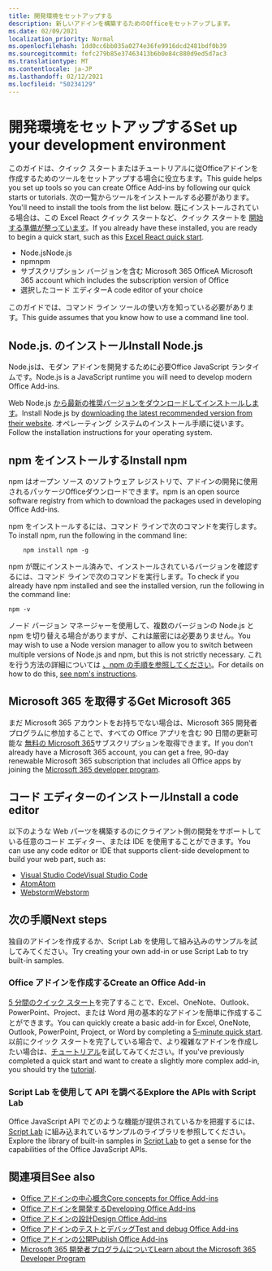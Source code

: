 ```yaml
---
title: 開発環境をセットアップする
description: 新しいアドインを構築するためのOfficeをセットアップします。
ms.date: 02/09/2021
localization_priority: Normal
ms.openlocfilehash: 1dd0cc6bb035a0274e36fe9916dcd2481bdf0b39
ms.sourcegitcommit: fefc279b85e37463413b6b0e84c880d9ed5d7ac3
ms.translationtype: MT
ms.contentlocale: ja-JP
ms.lasthandoff: 02/12/2021
ms.locfileid: "50234129"
---
```

# <a name="set-up-your-development-environment"></a><span data-ttu-id="d29eb-103">開発環境をセットアップする</span><span class="sxs-lookup"><span data-stu-id="d29eb-103">Set up your development environment</span></span>

<span data-ttu-id="d29eb-104">このガイドは、クイック スタートまたはチュートリアルに従Officeアドインを作成するためのツールをセットアップする場合に役立ちます。</span><span class="sxs-lookup"><span data-stu-id="d29eb-104">This guide helps you set up tools so you can create Office Add-ins by following our quick starts or tutorials.</span></span> <span data-ttu-id="d29eb-105">次の一覧からツールをインストールする必要があります。</span><span class="sxs-lookup"><span data-stu-id="d29eb-105">You'll need to install the tools from the list below.</span></span> <span data-ttu-id="d29eb-106">既にインストールされている場合は、この Excel React クイック スタートなど、クイック スタートを [開始する準備が整っています](../quickstarts/excel-quickstart-react.md)。</span><span class="sxs-lookup"><span data-stu-id="d29eb-106">If you already have these installed, you are ready to begin a quick start, such as this [Excel React quick start](../quickstarts/excel-quickstart-react.md).</span></span>

- <span data-ttu-id="d29eb-107">Node.js</span><span class="sxs-lookup"><span data-stu-id="d29eb-107">Node.js</span></span>
- <span data-ttu-id="d29eb-108">npm</span><span class="sxs-lookup"><span data-stu-id="d29eb-108">npm</span></span>
- <span data-ttu-id="d29eb-109">サブスクリプション バージョンを含む Microsoft 365 Office</span><span class="sxs-lookup"><span data-stu-id="d29eb-109">A Microsoft 365 account which includes the subscription version of Office</span></span>
- <span data-ttu-id="d29eb-110">選択したコード エディター</span><span class="sxs-lookup"><span data-stu-id="d29eb-110">A code editor of your choice</span></span>

<span data-ttu-id="d29eb-111">このガイドでは、コマンド ライン ツールの使い方を知っている必要があります。</span><span class="sxs-lookup"><span data-stu-id="d29eb-111">This guide assumes that you know how to use a command line tool.</span></span> 

## <a name="install-nodejs"></a><span data-ttu-id="d29eb-112">Node.js. のインストール</span><span class="sxs-lookup"><span data-stu-id="d29eb-112">Install Node.js</span></span>

<span data-ttu-id="d29eb-113">Node.jsは、モダン アドインを開発するために必要Office JavaScript ランタイムです。</span><span class="sxs-lookup"><span data-stu-id="d29eb-113">Node.js is a JavaScript runtime you will need to develop modern Office Add-ins.</span></span>

<span data-ttu-id="d29eb-114">Web Node.js [から最新の推奨バージョンをダウンロードしてインストールします](https://nodejs.org)。</span><span class="sxs-lookup"><span data-stu-id="d29eb-114">Install Node.js by [downloading the latest recommended version from their website](https://nodejs.org).</span></span> <span data-ttu-id="d29eb-115">オペレーティング システムのインストール手順に従います。</span><span class="sxs-lookup"><span data-stu-id="d29eb-115">Follow the installation instructions for your operating system.</span></span>

## <a name="install-npm"></a><span data-ttu-id="d29eb-116">npm をインストールする</span><span class="sxs-lookup"><span data-stu-id="d29eb-116">Install npm</span></span>

<span data-ttu-id="d29eb-117">npm はオープン ソース のソフトウェア レジストリで、アドインの開発に使用されるパッケージOfficeダウンロードできます。</span><span class="sxs-lookup"><span data-stu-id="d29eb-117">npm is an open source software registry from which to download the packages used in developing Office Add-ins.</span></span>

<span data-ttu-id="d29eb-118">npm をインストールするには、コマンド ラインで次のコマンドを実行します。</span><span class="sxs-lookup"><span data-stu-id="d29eb-118">To install npm, run the following in the command line:</span></span>

```command&nbsp;line
    npm install npm -g
```

<span data-ttu-id="d29eb-119">npm が既にインストール済みで、インストールされているバージョンを確認するには、コマンド ラインで次のコマンドを実行します。</span><span class="sxs-lookup"><span data-stu-id="d29eb-119">To check if you already have npm installed and see the installed version, run the following in the command line:</span></span>

```command&nbsp;line
npm -v
```

<span data-ttu-id="d29eb-120">ノード バージョン マネージャーを使用して、複数のバージョンの Node.js と npm を切り替える場合がありますが、これは厳密には必要ありません。</span><span class="sxs-lookup"><span data-stu-id="d29eb-120">You may wish to use a Node version manager to allow you to switch between multiple versions of Node.js and npm, but this is not strictly necessary.</span></span> <span data-ttu-id="d29eb-121">これを行う方法の詳細については [、npm の手順を参照してください](https://docs.npmjs.com/downloading-and-installing-node-js-and-npm)。</span><span class="sxs-lookup"><span data-stu-id="d29eb-121">For details on how to do this, [see npm's instructions](https://docs.npmjs.com/downloading-and-installing-node-js-and-npm).</span></span>

## <a name="get-microsoft-365"></a><span data-ttu-id="d29eb-122">Microsoft 365 を取得する</span><span class="sxs-lookup"><span data-stu-id="d29eb-122">Get Microsoft 365</span></span>

<span data-ttu-id="d29eb-123">まだ Microsoft 365 アカウントをお持ちでない場合は、Microsoft 365 開発者プログラムに参加することで、すべての Office アプリを含む 90 日間の更新可能な [無料の Microsoft 365](https://developer.microsoft.com/office/dev-program)サブスクリプションを取得できます。</span><span class="sxs-lookup"><span data-stu-id="d29eb-123">If you don't already have a Microsoft 365 account, you can get a free, 90-day renewable Microsoft 365 subscription that includes all Office apps by joining the [Microsoft 365 developer program](https://developer.microsoft.com/office/dev-program).</span></span>

## <a name="install-a-code-editor"></a><span data-ttu-id="d29eb-124">コード エディターのインストール</span><span class="sxs-lookup"><span data-stu-id="d29eb-124">Install a code editor</span></span>

<span data-ttu-id="d29eb-125">以下のような Web パーツを構築するのにクライアント側の開発をサポートしている任意のコード エディター、または IDE を使用することができます。</span><span class="sxs-lookup"><span data-stu-id="d29eb-125">You can use any code editor or IDE that supports client-side development to build your web part, such as:</span></span>

- [<span data-ttu-id="d29eb-126">Visual Studio Code</span><span class="sxs-lookup"><span data-stu-id="d29eb-126">Visual Studio Code</span></span>](https://code.visualstudio.com/)
- [<span data-ttu-id="d29eb-127">Atom</span><span class="sxs-lookup"><span data-stu-id="d29eb-127">Atom</span></span>](https://atom.io)
- [<span data-ttu-id="d29eb-128">Webstorm</span><span class="sxs-lookup"><span data-stu-id="d29eb-128">Webstorm</span></span>](https://www.jetbrains.com/webstorm)

## <a name="next-steps"></a><span data-ttu-id="d29eb-129">次の手順</span><span class="sxs-lookup"><span data-stu-id="d29eb-129">Next steps</span></span>

<span data-ttu-id="d29eb-130">独自のアドインを作成するか、Script Lab を使用して組み込みのサンプルを試してみてください。</span><span class="sxs-lookup"><span data-stu-id="d29eb-130">Try creating your own add-in or use Script Lab to try built-in samples.</span></span>

### <a name="create-an-office-add-in"></a><span data-ttu-id="d29eb-131">Office アドインを作成する</span><span class="sxs-lookup"><span data-stu-id="d29eb-131">Create an Office Add-in</span></span>

<span data-ttu-id="d29eb-132">[5 分間のクイック スタート](../index.yml)を完了することで、Excel、OneNote、Outlook、PowerPoint、Project、または Word 用の基本的なアドインを簡単に作成することができます。</span><span class="sxs-lookup"><span data-stu-id="d29eb-132">You can quickly create a basic add-in for Excel, OneNote, Outlook, PowerPoint, Project, or Word by completing a [5-minute quick start](../index.yml).</span></span> <span data-ttu-id="d29eb-133">以前にクイック スタートを完了している場合で、より複雑なアドインを作成したい場合は、[チュートリアル](../index.yml)を試してみてください。</span><span class="sxs-lookup"><span data-stu-id="d29eb-133">If you've previously completed a quick start and want to create a slightly more complex add-in, you should try the [tutorial](../index.yml).</span></span>

### <a name="explore-the-apis-with-script-lab"></a><span data-ttu-id="d29eb-134">Script Lab を使用して API を調べる</span><span class="sxs-lookup"><span data-stu-id="d29eb-134">Explore the APIs with Script Lab</span></span>

<span data-ttu-id="d29eb-135">Office JavaScript API でどのような機能が提供されているかを把握するには、[Script Lab](explore-with-script-lab.md) に組み込まれているサンプルのライブラリを参照してください。</span><span class="sxs-lookup"><span data-stu-id="d29eb-135">Explore the library of built-in samples in [Script Lab](explore-with-script-lab.md) to get a sense for the capabilities of the Office JavaScript APIs.</span></span>

## <a name="see-also"></a><span data-ttu-id="d29eb-136">関連項目</span><span class="sxs-lookup"><span data-stu-id="d29eb-136">See also</span></span>

- [<span data-ttu-id="d29eb-137">Office アドインの中心概念</span><span class="sxs-lookup"><span data-stu-id="d29eb-137">Core concepts for Office Add-ins</span></span>](../overview/core-concepts-office-add-ins.md)
- [<span data-ttu-id="d29eb-138">Office アドインを開発する</span><span class="sxs-lookup"><span data-stu-id="d29eb-138">Developing Office Add-ins</span></span>](../develop/develop-overview.md)
- [<span data-ttu-id="d29eb-139">Office アドインの設計</span><span class="sxs-lookup"><span data-stu-id="d29eb-139">Design Office Add-ins</span></span>](../design/add-in-design.md)
- [<span data-ttu-id="d29eb-140">Office アドインのテストとデバッグ</span><span class="sxs-lookup"><span data-stu-id="d29eb-140">Test and debug Office Add-ins</span></span>](../testing/test-debug-office-add-ins.md)
- [<span data-ttu-id="d29eb-141">Office アドインの公開</span><span class="sxs-lookup"><span data-stu-id="d29eb-141">Publish Office Add-ins</span></span>](../publish/publish.md)
- [<span data-ttu-id="d29eb-142">Microsoft 365 開発者プログラムについて</span><span class="sxs-lookup"><span data-stu-id="d29eb-142">Learn about the Microsoft 365 Developer Program</span></span>](https://developer.microsoft.com/microsoft-365/dev-program)